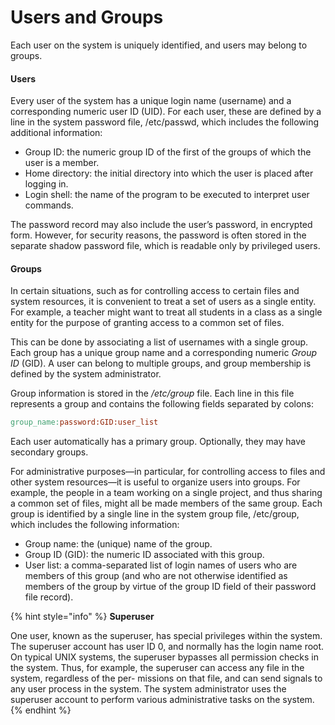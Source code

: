 # Users and Groups

Each user on the system is uniquely identified, and users may belong to groups.

#### Users

Every user of the system has a unique login name (username) and a corresponding numeric user ID (UID). For each user, these are defined by a line in the system password file, /etc/passwd, which includes the following additional information:

* Group ID: the numeric group ID of the first of the groups of which the user is a member.
* Home directory: the initial directory into which the user is placed after logging in.
* Login shell: the name of the program to be executed to interpret user commands.

The password record may also include the user’s password, in encrypted form. However, for security reasons, the password is often stored in the separate shadow password file, which is readable only by privileged users.

#### Groups

In certain situations, such as for controlling access to certain files and system resources, it is convenient to treat a set of users as a single entity. For example, a teacher might want to treat all students in a class as a single entity for the purpose of granting access to a common set of files.&#x20;

This can be done by associating a list of usernames with a single group. Each group has a unique group name and a corresponding numeric _Group ID_ (GID). A user can belong to multiple groups, and group membership is defined by the system administrator.

Group information is stored in the _/etc/group_ file. Each line in this file represents a group and contains the following fields separated by colons:

```makefile
group_name:password:GID:user_list
```

Each user automatically has a primary group. Optionally, they may have secondary groups.&#x20;











For administrative purposes—in particular, for controlling access to files and other system resources—it is useful to organize users into groups. For example, the people in a team working on a single project, and thus sharing a common set of files, might all be made members of the same group. Each group is identified by a single line in the system group file, /etc/group, which includes the following information:

* Group name: the (unique) name of the group.
* Group ID (GID): the numeric ID associated with this group.
* User list: a comma-separated list of login names of users who are members of this group (and who are not otherwise identified as members of the group by virtue of the group ID field of their password file record).

{% hint style="info" %}
**Superuser**

One user, known as the superuser, has special privileges within the system. The superuser account has user ID 0, and normally has the login name root. On typical UNIX systems, the superuser bypasses all permission checks in the system. Thus, for example, the superuser can access any file in the system, regardless of the per- missions on that file, and can send signals to any user process in the system. The system administrator uses the superuser account to perform various administrative tasks on the system.
{% endhint %}
